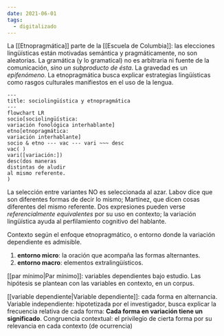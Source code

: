 ```yaml
---
date: 2021-06-01
tags:
  - digitalizado
---
```

La [[Etnopragmática]] parte de la [[Escuela de Columbia]]: las elecciones lingüísticas están motivadas semántica y pragmáticamente, no son aleatorias. La gramática (y lo gramatical) no es arbitraria ni fuente de la comunicación, _sino un subproducto de ésta_. La gravedad es un _epifenómeno_.
La etnopragmática busca explicar estrategias lingüísticas como rasgos culturales manifiestos en el uso de la lengua. 

``` mermaid
---
title: sociolingüística y etnopragmática
---
flowchart LR
socio[sociolingüística: 
variación fonológica interhablante]
etno[etnopragmática: 
variación interhablante]
socio & etno --- vac --- vari ~~~ desc
vac( )
vari([variación:])
desc(dos maneras 
distintas de aludir
al mismo referente.
)
```

La selección entre variantes NO es seleccionada al azar. Labov dice que son diferentes formas de decir lo mismo; Martínez, que dicen cosas diferentes del mismo referente. 
Dos expresiones pueden verse _referencialmente equivalentes_ por su uso en contexto; la variación lingüística ayuda al perfilamiento cognitivo del hablante. 

Contexto según el enfoque etnopragmático, o entorno donde la variación dependiente es admisible.
1) **entorno micro**: la oración que acompaña las formas alternantes.
2) **entorno macro**: elementos extralingüísticos. 

[[par mínimo|Par mínimo]]: variables dependientes bajo estudio.
Las hipótesis se plantean con las variables en contexto, en un corpus.

[[variable dependiente|Variable dependiente]]: cada forma en alternancia.
Variable independiente: hipotetizada por el investigador, busca explicar la frecuencia relativa de cada forma: **Cada forma en variación tiene un significado**.
Congruencia contextual: el privilegio de cierta forma por su relevancia en cada contexto (de ocurrencia) 